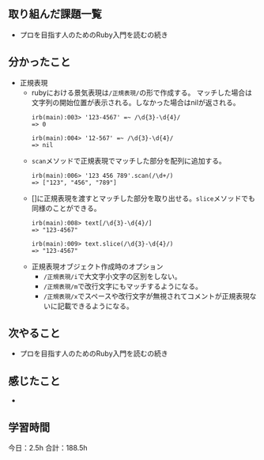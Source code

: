 ## 取り組んだ課題一覧
* プロを目指す人のためのRuby入門を読むの続き
## 分かったこと
* 正規表現
  * rubyにおける景気表現は```/正規表現/```の形で作成する。
    マッチした場合は文字列の開始位置が表示される。しなかった場合はnilが返される。
    ```
    irb(main):003> '123-4567' =~ /\d{3}-\d{4}/
    => 0
    ```
    ```
    irb(main):004> '12-567' =~ /\d{3}-\d{4}/
    => nil
    ```
  * ```scan```メソッドで正規表現でマッチした部分を配列に追加する。
    ```
    irb(main):006> '123 456 789'.scan(/\d+/)
    => ["123", "456", "789"]
    ```
  * []に正規表現を渡すとマッチした部分を取り出せる。```slice```メソッドでも同様のことができる。
    ```
    irb(main):008> text[/\d{3}-\d{4}/]
    => "123-4567"
    ```
    ```
    irb(main):009> text.slice(/\d{3}-\d{4}/)
    => "123-4567"
    ```
  * 正規表現オブジェクト作成時のオプション
    * ```/正規表現/i```で大文字小文字の区別をしない。
    * ```/正規表現/m```で改行文字にもマッチするようになる。
    * ```/正規表現/x```でスペースや改行文字が無視されてコメントが正規表現ないに記載できるようになる。
    

## 次やること
*  プロを目指す人のためのRuby入門を読むの続き
## 感じたこと
*  
 
## 学習時間
今日：2.5h
合計：188.5h

